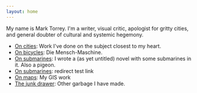 ```yaml
---
layout: home
---
```


My name is Mark Torrey. I'm a writer, visual critic, apologist for gritty
cities, and general doubter of cultural and systemic hegemony. 

[//]: # (Consider that your one-line intro above might need some backing? Something like: more than a decade of experience)

* [On cities](cities/cities.md): Work I've done on the subject closest to my heart.
* [On bicycles](bicycles/bicycles.md): Die Mensch-Maschine.
* [On submarines](https://grannycart.net/by-sound-alone/): I wrote a (as yet untitled) novel with some submarines in it. Also a pigeon.
* [On submarines](https://grannycart.net/subworld-pages/): redirect test link
* [On maps](maps/): My GIS work
* [The junk drawer](junk-drawer/junk-drawer.md): Other garbage I have made.



